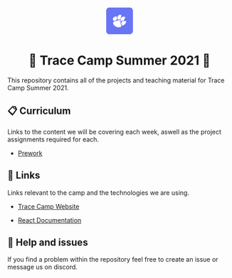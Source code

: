 <p align="center">
  <br />
  <a href="https://tracecamp.com">
    <img alt="Tracecamp" src="./logo.svg" width="60" />
  </a>
</p>
<h1 align="center">
 🌴 Trace Camp Summer 2021 🥥
</h1>

This repository contains all of the projects and teaching material for Trace Camp Summer 2021.

## 📋 Curriculum

Links to the content we will be covering each week, aswell as the project assignments required for each.

- [Prework](./curriculum/prework)

## 🔗 Links

Links relevant to the camp and the technologies we are using.

- [Trace Camp Website](https://tracecamp.com/)
<!-- - [Trace Camp Discord](https://discord.gg/z5qFUKJkwU) -->
- [React Documentation](https://reactjs.org/docs/introducing-jsx.html)

## 🧯 Help and issues

If you find a problem within the repository feel free to create an issue or message us on discord.
